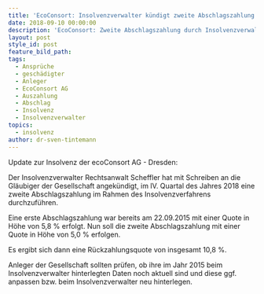 ```yaml
---
title: 'EcoConsort: Insolvenzverwalter kündigt zweite Abschlagszahlung an'
date: 2018-09-10 00:00:00
description: 'EcoConsort: Zweite Abschlagszahlung durch Insolvenzverwalter angekündigt'
layout: post
style_id: post
feature_bild_path:
tags:
  - Ansprüche
  - geschädigter
  - Anleger
  - EcoConsort AG
  - Auszahlung
  - Abschlag
  - Insolvenz
  - Insolvenzverwalter
topics:
  - insolvenz
author: dr-sven-tintemann
---
```


Update zur Insolvenz der ecoConsort AG - Dresden:

Der Insolvenzverwalter Rechtsanwalt Scheffler hat mit Schreiben an die Gläubiger der Gesellschaft angekündigt, im IV. Quartal des Jahres 2018 eine zweite Abschlagszahlung im Rahmen des Insolvenzverfahrens durchzuführen.

Eine erste Abschlagszahlung war bereits am 22.09.2015 mit einer Quote in Höhe von 5,8 % erfolgt. Nun soll die zweite Abschlagszahlung mit einer Quote in Höhe von 5,0 % erfolgen.

Es ergibt sich dann eine Rückzahlungsquote von insgesamt 10,8 %.

Anleger der Gesellschaft sollten prüfen, ob ihre im Jahr 2015 beim Insolvenzverwalter hinterlegten Daten noch aktuell sind und diese ggf. anpassen bzw. beim Insolvenzverwalter neu hinterlegen.